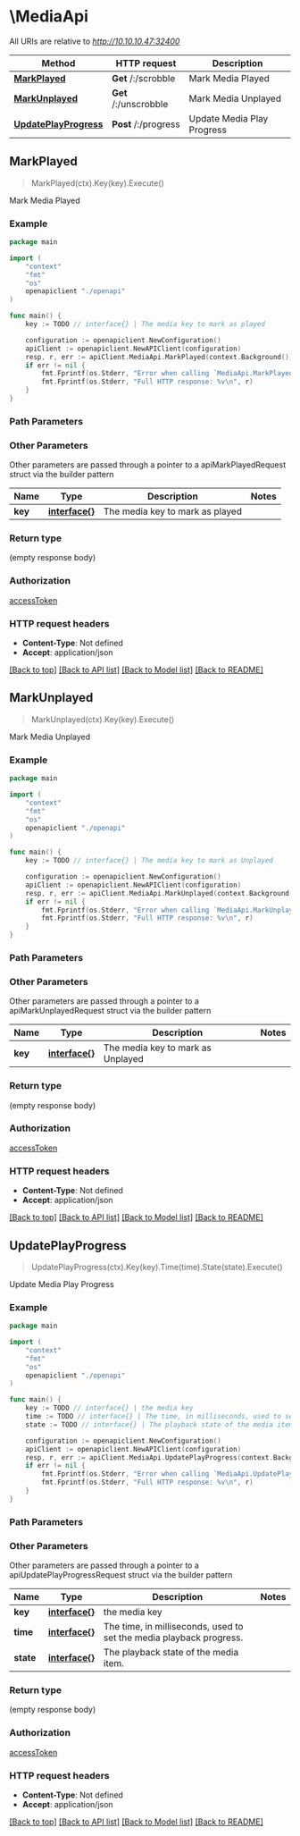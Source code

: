 # \MediaApi

All URIs are relative to *http://10.10.10.47:32400*

Method | HTTP request | Description
------------- | ------------- | -------------
[**MarkPlayed**](MediaApi.md#MarkPlayed) | **Get** /:/scrobble | Mark Media Played
[**MarkUnplayed**](MediaApi.md#MarkUnplayed) | **Get** /:/unscrobble | Mark Media Unplayed
[**UpdatePlayProgress**](MediaApi.md#UpdatePlayProgress) | **Post** /:/progress | Update Media Play Progress



## MarkPlayed

> MarkPlayed(ctx).Key(key).Execute()

Mark Media Played



### Example

```go
package main

import (
    "context"
    "fmt"
    "os"
    openapiclient "./openapi"
)

func main() {
    key := TODO // interface{} | The media key to mark as played

    configuration := openapiclient.NewConfiguration()
    apiClient := openapiclient.NewAPIClient(configuration)
    resp, r, err := apiClient.MediaApi.MarkPlayed(context.Background()).Key(key).Execute()
    if err != nil {
        fmt.Fprintf(os.Stderr, "Error when calling `MediaApi.MarkPlayed``: %v\n", err)
        fmt.Fprintf(os.Stderr, "Full HTTP response: %v\n", r)
    }
}
```

### Path Parameters



### Other Parameters

Other parameters are passed through a pointer to a apiMarkPlayedRequest struct via the builder pattern


Name | Type | Description  | Notes
------------- | ------------- | ------------- | -------------
 **key** | [**interface{}**](interface{}.md) | The media key to mark as played | 

### Return type

 (empty response body)

### Authorization

[accessToken](../README.md#accessToken)

### HTTP request headers

- **Content-Type**: Not defined
- **Accept**: application/json

[[Back to top]](#) [[Back to API list]](../README.md#documentation-for-api-endpoints)
[[Back to Model list]](../README.md#documentation-for-models)
[[Back to README]](../README.md)


## MarkUnplayed

> MarkUnplayed(ctx).Key(key).Execute()

Mark Media Unplayed



### Example

```go
package main

import (
    "context"
    "fmt"
    "os"
    openapiclient "./openapi"
)

func main() {
    key := TODO // interface{} | The media key to mark as Unplayed

    configuration := openapiclient.NewConfiguration()
    apiClient := openapiclient.NewAPIClient(configuration)
    resp, r, err := apiClient.MediaApi.MarkUnplayed(context.Background()).Key(key).Execute()
    if err != nil {
        fmt.Fprintf(os.Stderr, "Error when calling `MediaApi.MarkUnplayed``: %v\n", err)
        fmt.Fprintf(os.Stderr, "Full HTTP response: %v\n", r)
    }
}
```

### Path Parameters



### Other Parameters

Other parameters are passed through a pointer to a apiMarkUnplayedRequest struct via the builder pattern


Name | Type | Description  | Notes
------------- | ------------- | ------------- | -------------
 **key** | [**interface{}**](interface{}.md) | The media key to mark as Unplayed | 

### Return type

 (empty response body)

### Authorization

[accessToken](../README.md#accessToken)

### HTTP request headers

- **Content-Type**: Not defined
- **Accept**: application/json

[[Back to top]](#) [[Back to API list]](../README.md#documentation-for-api-endpoints)
[[Back to Model list]](../README.md#documentation-for-models)
[[Back to README]](../README.md)


## UpdatePlayProgress

> UpdatePlayProgress(ctx).Key(key).Time(time).State(state).Execute()

Update Media Play Progress



### Example

```go
package main

import (
    "context"
    "fmt"
    "os"
    openapiclient "./openapi"
)

func main() {
    key := TODO // interface{} | the media key
    time := TODO // interface{} | The time, in milliseconds, used to set the media playback progress.
    state := TODO // interface{} | The playback state of the media item.

    configuration := openapiclient.NewConfiguration()
    apiClient := openapiclient.NewAPIClient(configuration)
    resp, r, err := apiClient.MediaApi.UpdatePlayProgress(context.Background()).Key(key).Time(time).State(state).Execute()
    if err != nil {
        fmt.Fprintf(os.Stderr, "Error when calling `MediaApi.UpdatePlayProgress``: %v\n", err)
        fmt.Fprintf(os.Stderr, "Full HTTP response: %v\n", r)
    }
}
```

### Path Parameters



### Other Parameters

Other parameters are passed through a pointer to a apiUpdatePlayProgressRequest struct via the builder pattern


Name | Type | Description  | Notes
------------- | ------------- | ------------- | -------------
 **key** | [**interface{}**](interface{}.md) | the media key | 
 **time** | [**interface{}**](interface{}.md) | The time, in milliseconds, used to set the media playback progress. | 
 **state** | [**interface{}**](interface{}.md) | The playback state of the media item. | 

### Return type

 (empty response body)

### Authorization

[accessToken](../README.md#accessToken)

### HTTP request headers

- **Content-Type**: Not defined
- **Accept**: application/json

[[Back to top]](#) [[Back to API list]](../README.md#documentation-for-api-endpoints)
[[Back to Model list]](../README.md#documentation-for-models)
[[Back to README]](../README.md)

